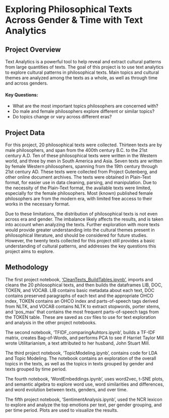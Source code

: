 # Exploring Philosophical Texts Across Gender & Time with Text Analytics

## Project Overview
Text Analytics is a powerful tool to help reveal and extract cultural patterns from large quantities of texts. The goal of this project is to use text analytics to explore cultural patterns in philosophical texts. Main topics and cultural themes are analyzed among the texts as a whole, as well as through time and across genders.
 
#### Key Questions:
- What are the most important topics philosophers are concerned with?
- Do male and female philosophers explore different or similar topics?
- Do topics change or vary across different eras?

## Project Data
For this project, 20 philosophical texts were collected. Thirteen texts are by male philosophers, and span from the 400th century B.C. to the 21st century A.D. Ten of these philosophical texts were written in the Western world, and three by men in South America and Asia. Seven texts are written by female Western philosophers, spanning from the 19th century through 21st century AD. These texts were collected from Project Gutenberg, and other online document archives. The texts were obtained in Plain-Text format, for easier use in data cleaning, parsing, and manipulation. Due to the necessity of the Plain-Text format, the available texts were limited, especially for the female philosophers. Most (known) published female philosophers are from the modern era, with limited free access to their works in the necessary format.

Due to these limitations, the distribution of philosophical texts is not even across era and gender. The imbalance likely affects the results, and is taken into account when analyzing the texts. Further exploration with more texts would provide greater understanding into the cultural themes present in philosophical literature, and should be considered for future studies. However, the twenty texts collected for this project still provides a basic understanding of cultural patterns, and addresses the key questions this project aims to explore.

## Methodology
The first project notebook, [‘CleanTexts_BuildTables.ipynb’](https://github.com/HaleyEgan/Text-Analytics-Philosophy-Project/blob/main/CleanTexts_BuildTables.ipynb), imports and cleans the 20 philosophical texts, and then builds the dataframes LIB, DOC, TOKEN, and VOCAB. LIB contains basic metadata about each text, DOC contains preserved paragraphs of each text and the appropriate OHCO index, TOKEN contains an OHCO index and parts-of-speech tags derived from NLTK, and VOCAB contains NLTK to extract stopwords, porter stems, and 'pos_max' that contains the most frequent parts-of-speech tags from the TOKEN table. These are saved as csv files to use for text exploration and analysis in the other project notebooks.

The second notebook, ‘TFIDF_comparingAuhtors.ipynb’, builds a TF-IDF matrix, creates Bag-of-Words, and performs PCA to see if Harriet Taylor Mill wrote Utilitarianism, a text attributed to her husband, John Stuart Mill.

The third project notebook, ‘TopicModeling.ipynb’, contains code for LDA and Topic Modeling. The notebook contains an exploration of the overall topics in the texts, as well as the topics in texts grouped by gender and texts grouped by time period.

The fourth notebook, ‘WordEmbeddings.ipynb’, uses word2vec, t-SNE plots, and semantic algebra to explore word use, word similarities and differences, and word evolution between texts, genders, and over time.

The fifth project notebook, ‘SentimentAnalysis.ipynb’, used the NCR lexicon to explore and analyze the top emotions per text, per gender grouping, and per time period. Plots are used to visualize the results.
 
